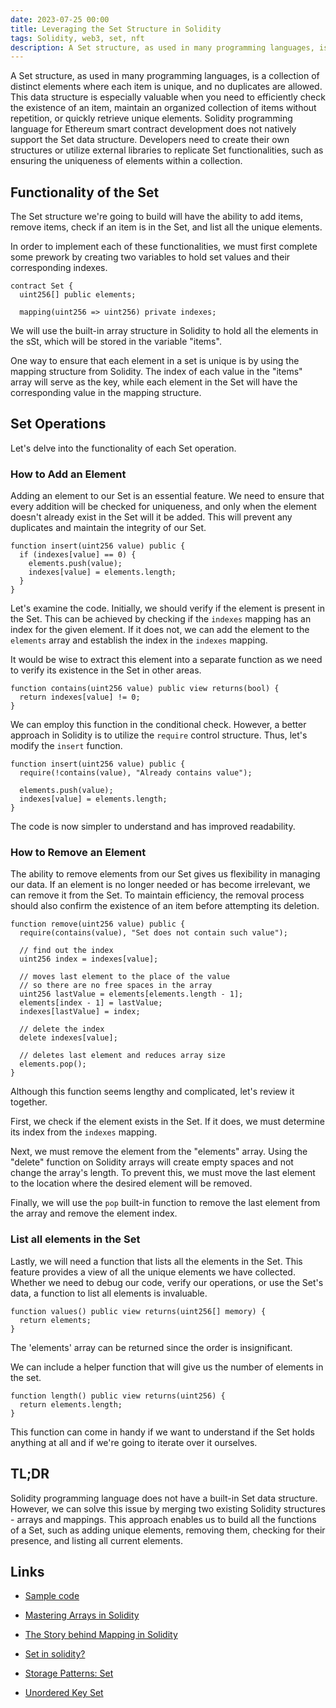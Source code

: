 ```yaml
---
date: 2023-07-25 00:00
title: Leveraging the Set Structure in Solidity
tags: Solidity, web3, set, nft
description: A Set structure, as used in many programming languages, is a collection of distinct elements where each item is unique, and no duplicates are allowed. This data structure is especially valuable when you need to efficiently check the existence of an item, maintain an organized collection of items without repetition, or quickly retrieve unique elements. Solidity programming language for Ethereum smart contract development does not natively support the Set data structure. Developers need to create their own structures or utilize external libraries to replicate Set functionalities, such as ensuring the uniqueness of elements within a collection.
---
```


A Set structure, as used in many programming languages, is a collection of distinct elements where each item is unique, and no duplicates are allowed. This data structure is especially valuable when you need to efficiently check the existence of an item, maintain an organized collection of items without repetition, or quickly retrieve unique elements. Solidity programming language for Ethereum smart contract development does not natively support the Set data structure. Developers need to create their own structures or utilize external libraries to replicate Set functionalities, such as ensuring the uniqueness of elements within a collection.

## Functionality of the Set

The Set structure we're going to build will have the ability to add items, remove items, check if an item is in the Set, and list all the unique elements.

In order to implement each of these functionalities, we must first complete some prework by creating two variables to hold set values and their corresponding indexes.

```solidity
contract Set {
  uint256[] public elements;

  mapping(uint256 => uint256) private indexes;
```

We will use the built-in array structure in Solidity to hold all the elements in the sSt, which will be stored in the variable "items".

One way to ensure that each element in a set is unique is by using the mapping structure from Solidity. The index of each value in the "items" array will serve as the key, while each element in the Set will have the corresponding value in the mapping structure.

## Set Operations

Let's delve into the functionality of each Set operation.

### How to Add an Element

Adding an element to our Set is an essential feature. We need to ensure that every addition will be checked for uniqueness, and only when the element doesn't already exist in the Set will it be added. This will prevent any duplicates and maintain the integrity of our Set.

```solidity
function insert(uint256 value) public {
  if (indexes[value] == 0) {
    elements.push(value);
    indexes[value] = elements.length;
  }
}
```

Let's examine the code. Initially, we should verify if the element is present in the Set. This can be achieved by checking if the `indexes` mapping has an index for the given element. If it does not, we can add the element to the `elements` array and establish the index in the `indexes` mapping.

It would be wise to extract this element into a separate function as we need to verify its existence in the Set in other areas.

```solidity
function contains(uint256 value) public view returns(bool) {
  return indexes[value] != 0;
}
```

We can employ this function in the conditional check. However, a better approach in Solidity is to utilize the `require` control structure. Thus, let's modify the `insert` function.

```solidity
function insert(uint256 value) public {
  require(!contains(value), "Already contains value");

  elements.push(value);
  indexes[value] = elements.length;
}
```

The code is now simpler to understand and has improved readability.

### How to Remove an Element

The ability to remove elements from our Set gives us flexibility in managing our data. If an element is no longer needed or has become irrelevant, we can remove it from the Set. To maintain efficiency, the removal process should also confirm the existence of an item before attempting its deletion.

```solidity
function remove(uint256 value) public {
  require(contains(value), "Set does not contain such value");

  // find out the index
  uint256 index = indexes[value];

  // moves last element to the place of the value
  // so there are no free spaces in the array
  uint256 lastValue = elements[elements.length - 1];
  elements[index - 1] = lastValue;
  indexes[lastValue] = index;

  // delete the index
  delete indexes[value];

  // deletes last element and reduces array size
  elements.pop();
}
```

Although this function seems lengthy and complicated, let's review it together.

First, we check if the element exists in the Set. If it does, we must determine its index from the `indexes` mapping.

Next, we must remove the element from the "elements" array. Using the "delete" function on Solidity arrays will create empty spaces and not change the array's length. To prevent this, we must move the last element to the location where the desired element will be removed.

Finally, we will use the `pop` built-in function to remove the last element from the array and remove the element index.

### List all elements in the Set

Lastly, we will need a function that lists all the elements in the Set. This feature provides a view of all the unique elements we have collected. Whether we need to debug our code, verify our operations, or use the Set's data, a function to list all elements is invaluable.

```solidity
function values() public view returns(uint256[] memory) {
  return elements;
}
```

The 'elements' array can be returned since the order is insignificant.

We can include a helper function that will give us the number of elements in the set.

```solidity
function length() public view returns(uint256) {
  return elements.length;
}
```

This function can come in handy if we want to understand if the Set holds anything at all and if we're going to iterate over it ourselves.

## TL;DR

Solidity programming language does not have a built-in Set data structure. However, we can solve this issue by merging two existing Solidity structures - arrays and mappings. This approach enables us to build all the functions of a Set, such as adding unique elements, removing them, checking for their presence, and listing all current elements.

## Links

- [Sample code](https://gist.github.com/fassko/ebba36f92106f367db45d09043cb6547)

- [Mastering Arrays in Solidity](https://kristaps.me/blog/solidity-array/)
- [The Story behind Mapping in Solidity](https://kristaps.me/blog/solidity-mapping/)
- [Set in solidity?](https://ethereum.stackexchange.com/questions/69672/std-set-in-solidity)
- [Storage Patterns: Set](https://programtheblockchain.com/posts/2018/06/03/storage-patterns-set/)
- [Unordered Key Set](https://github.com/rob-Hitchens/UnorderedKeySet)
